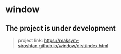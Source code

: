 # window

## The project is under development

> project link: https://maksym-siroshtan.github.io/window/dist/index.html
